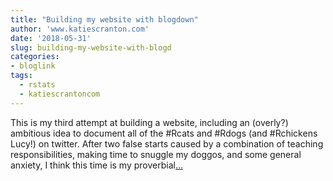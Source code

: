 ```yaml
---
title: "Building my website with blogdown"
author: 'www.katiescranton.com'
date: '2018-05-31'
slug: building-my-website-with-blogd
categories:
- bloglink
tags:
  - rstats
  - katiescrantoncom
---
```


This is my third attempt at building a website, including an (overly?) ambitious idea to document all of the #Rcats and #Rdogs (and #Rchickens Lucy!) on twitter. After two false starts caused by a combination of teaching responsibilities, making time to snuggle my doggos, and some general anxiety, I think this time is my proverbial[... <i class="fas fa-external-link-alt"></i>](http://www.katiescranton.com/post/building-my-website-with-blogdown/)

